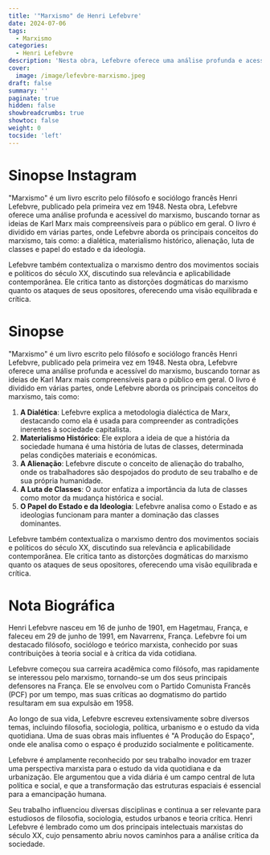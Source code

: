 ```yaml
---
title: '"Marxismo" de Henri Lefebvre'
date: 2024-07-06
tags:
  - Marxismo
categories:
  - Henri Lefebvre
description: 'Nesta obra, Lefebvre oferece uma análise profunda e acessível do marxismo, buscando tornar as ideias de Karl Marx mais compreensíveis para o público em geral.'
cover:
  image: /image/lefevbre-marxismo.jpeg
draft: false
summary: ''
paginate: true
hidden: false
showbreadcrumbs: true
showtoc: false
weight: 0
tocside: 'left'
---
```


# Sinopse Instagram

"Marxismo" é um livro escrito pelo filósofo e sociólogo francês Henri Lefebvre, publicado pela primeira vez em 1948. Nesta obra, Lefebvre oferece uma análise profunda e acessível do marxismo, buscando tornar as ideias de Karl Marx mais compreensíveis para o público em geral. O livro é dividido em várias partes, onde Lefebvre aborda os principais conceitos do marxismo, tais como: a dialética, materialismo histórico, alienação, luta de classes e papel do estado e da ideologia.

Lefebvre também contextualiza o marxismo dentro dos movimentos sociais e políticos do século XX, discutindo sua relevância e aplicabilidade contemporânea. Ele critica tanto as distorções dogmáticas do marxismo quanto os ataques de seus opositores, oferecendo uma visão equilibrada e crítica.

# Sinopse

"Marxismo" é um livro escrito pelo filósofo e sociólogo francês Henri Lefebvre, publicado pela primeira vez em 1948. Nesta obra, Lefebvre oferece uma análise profunda e acessível do marxismo, buscando tornar as ideias de Karl Marx mais compreensíveis para o público em geral. O livro é dividido em várias partes, onde Lefebvre aborda os principais conceitos do marxismo, tais como:

1. **A Dialética**: Lefebvre explica a metodologia dialéctica de Marx, destacando como ela é usada para compreender as contradições inerentes à sociedade capitalista.
2. **Materialismo Histórico**: Ele explora a ideia de que a história da sociedade humana é uma história de lutas de classes, determinada pelas condições materiais e económicas.
3. **A Alienação**: Lefebvre discute o conceito de alienação do trabalho, onde os trabalhadores são despojados do produto de seu trabalho e de sua própria humanidade.
4. **A Luta de Classes**: O autor enfatiza a importância da luta de classes como motor da mudança histórica e social.
5. **O Papel do Estado e da Ideologia**: Lefebvre analisa como o Estado e as ideologias funcionam para manter a dominação das classes dominantes.

Lefebvre também contextualiza o marxismo dentro dos movimentos sociais e políticos do século XX, discutindo sua relevância e aplicabilidade contemporânea. Ele critica tanto as distorções dogmáticas do marxismo quanto os ataques de seus opositores, oferecendo uma visão equilibrada e crítica.

# Nota Biográfica

Henri Lefebvre nasceu em 16 de junho de 1901, em Hagetmau, França, e faleceu em 29 de junho de 1991, em Navarrenx, França. Lefebvre foi um destacado filósofo, sociólogo e teórico marxista, conhecido por suas contribuições à teoria social e à crítica da vida cotidiana.

Lefebvre começou sua carreira acadêmica como filósofo, mas rapidamente se interessou pelo marxismo, tornando-se um dos seus principais defensores na França. Ele se envolveu com o Partido Comunista Francês (PCF) por um tempo, mas suas críticas ao dogmatismo do partido resultaram em sua expulsão em 1958.

Ao longo de sua vida, Lefebvre escreveu extensivamente sobre diversos temas, incluindo filosofia, sociologia, política, urbanismo e o estudo da vida quotidiana. Uma de suas obras mais influentes é "A Produção do Espaço", onde ele analisa como o espaço é produzido socialmente e politicamente.

Lefebvre é amplamente reconhecido por seu trabalho inovador em trazer uma perspectiva marxista para o estudo da vida quotidiana e da urbanização. Ele argumentou que a vida diária é um campo central de luta política e social, e que a transformação das estruturas espaciais é essencial para a emancipação humana.

Seu trabalho influenciou diversas disciplinas e continua a ser relevante para estudiosos de filosofia, sociologia, estudos urbanos e teoria crítica. Henri Lefebvre é lembrado como um dos principais intelectuais marxistas do século XX, cujo pensamento abriu novos caminhos para a análise crítica da sociedade.
